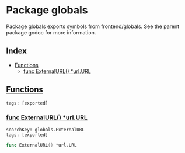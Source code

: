# Package globals

Package globals exports symbols from frontend/globals. See the parent package godoc for more information. 

## Index

* [Functions](#func)
    * [func ExternalURL() *url.URL](#ExternalURL)


## <a id="func" href="#func">Functions</a>

```
tags: [exported]
```

### <a id="ExternalURL" href="#ExternalURL">func ExternalURL() *url.URL</a>

```
searchKey: globals.ExternalURL
tags: [exported]
```

```Go
func ExternalURL() *url.URL
```

